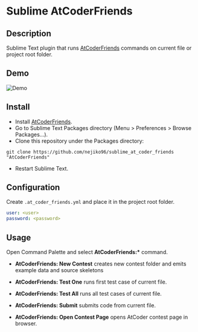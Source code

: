 # Sublime AtCoderFriends

## Description

Sublime Text plugin that runs [AtCoderFriends](https://github.com/nejiko96/at_coder_friends) commands on current file or project root folder.

## Demo
![Demo](https://user-images.githubusercontent.com/5318128/41357630-8c8bb450-6f61-11e8-9f6b-c0ebc294a4f4.gif)

## Install

- Install [AtCoderFriends](https://github.com/nejiko96/at_coder_friends).
- Go to Sublime Text Packages directory (Menu > Preferences > Browse Packages...).
- Clone this repository under the Packages directory:
```
git clone https://github.com/nejiko96/sublime_at_coder_friends "AtCoderFriends"
```
- Restart Sublime Text.

## Configuration

Create ```.at_coder_friends.yml``` and place it in the project root folder.

```yaml
user: <user>
password: <password>
```

## Usage

Open Command Palette and select __AtCoderFriends:*__ command.

- **AtCoderFriends: New Contest** creates new contest folder and emits example data and source skeletons

- **AtCoderFriends: Test One** runs first test case of current file.

- **AtCoderFriends: Test All** runs all test cases of current file.

- **AtCoderFriends: Submit** submits code from current file.

- **AtCoderFriends: Open Contest Page** opens AtCoder contest page in browser.
